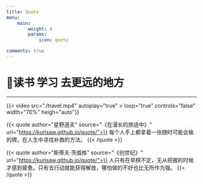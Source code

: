 ```yaml
---
title: Quote
menu:
    main: 
        weight: 4
        params:
            icon: quote

comments: true
---
```


# 📑读书 学习 去更远的地方

---

{{< video src="./travel.mp4" autoplay="true" > loop="true" controls="false" width="70%" heigh="auto"}}

{{< quote author="星野道夫" source="《在漫长的旅途中》" url="https://kurisaw.github.io/quote/">}}
每个人手上都拿着一张随时可能会输的牌，在人生中寻找补救的方法。
{{< /quote >}}

{{< quote author="斯蒂夫·茨威格" source="《创世纪》" url="https://kurisaw.github.io/quote/">}}
人只有在举棋不定，无从把握的时候才感到疲惫。只有去行动就能获得解放，哪怕做的不好也比无所作为强。
{{< /quote >}}
